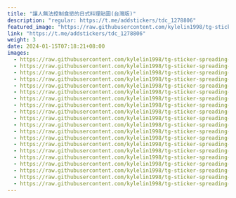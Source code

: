```yaml
---
title: "讓人無法控制食慾的日式料理貼圖(台灣版)"
description: "regular: https://t.me/addstickers/tdc_1278806"
featured_image: "https://raw.githubusercontent.com/kylelin1998/tg-sticker-spreading-worldwide-images/main/img/aa062e8a-fe93-43e4-808b-99d6b4911561.jpg"
link: "https://t.me/addstickers/tdc_1278806"
weight: 3
date: 2024-01-15T07:18:21+08:00
images:
  - https://raw.githubusercontent.com/kylelin1998/tg-sticker-spreading-worldwide-images/main/img/aa062e8a-fe93-43e4-808b-99d6b4911561.jpg
  - https://raw.githubusercontent.com/kylelin1998/tg-sticker-spreading-worldwide-images/main/img/a9d2a2a5-742c-4462-a7df-8a7529520b1f.jpg
  - https://raw.githubusercontent.com/kylelin1998/tg-sticker-spreading-worldwide-images/main/img/326c9878-cab8-4203-8ae2-e091b9901cd6.jpg
  - https://raw.githubusercontent.com/kylelin1998/tg-sticker-spreading-worldwide-images/main/img/79027e46-cf78-4c77-a8b1-6eba9ff1eb3b.jpg
  - https://raw.githubusercontent.com/kylelin1998/tg-sticker-spreading-worldwide-images/main/img/2f31b45c-e151-45c1-a51d-be06e6d7b3e1.jpg
  - https://raw.githubusercontent.com/kylelin1998/tg-sticker-spreading-worldwide-images/main/img/f28881d8-c61a-4259-b322-162f35c2e243.jpg
  - https://raw.githubusercontent.com/kylelin1998/tg-sticker-spreading-worldwide-images/main/img/c2da63b8-1871-4ba1-ab24-b3888436ee02.jpg
  - https://raw.githubusercontent.com/kylelin1998/tg-sticker-spreading-worldwide-images/main/img/608186e9-a31b-4333-83a6-ca35e4c8b787.jpg
  - https://raw.githubusercontent.com/kylelin1998/tg-sticker-spreading-worldwide-images/main/img/cf287046-79a0-46b0-b975-9051140bc857.jpg
  - https://raw.githubusercontent.com/kylelin1998/tg-sticker-spreading-worldwide-images/main/img/a936a25d-e010-4153-9781-2ff8bfecb150.jpg
  - https://raw.githubusercontent.com/kylelin1998/tg-sticker-spreading-worldwide-images/main/img/7cc4e6eb-1f2e-4987-9976-2b401a9c4032.jpg
  - https://raw.githubusercontent.com/kylelin1998/tg-sticker-spreading-worldwide-images/main/img/f3d99403-e4da-4255-a807-8c1a6b2b148f.jpg
  - https://raw.githubusercontent.com/kylelin1998/tg-sticker-spreading-worldwide-images/main/img/0fba14ad-fb96-442e-89c5-f2f76232f0c2.jpg
  - https://raw.githubusercontent.com/kylelin1998/tg-sticker-spreading-worldwide-images/main/img/ad3ef218-d831-448e-90ac-582d2a6a0f6a.jpg
  - https://raw.githubusercontent.com/kylelin1998/tg-sticker-spreading-worldwide-images/main/img/d03630a0-a2d7-4045-93be-240f9ab54260.jpg
  - https://raw.githubusercontent.com/kylelin1998/tg-sticker-spreading-worldwide-images/main/img/c2503ffb-4866-4041-ab8f-88b240ba6337.jpg
  - https://raw.githubusercontent.com/kylelin1998/tg-sticker-spreading-worldwide-images/main/img/df1c1e9e-72d6-4530-98d7-c0af7c57a55d.jpg
  - https://raw.githubusercontent.com/kylelin1998/tg-sticker-spreading-worldwide-images/main/img/2e8800f2-53f7-4322-9b64-270703447c57.jpg
  - https://raw.githubusercontent.com/kylelin1998/tg-sticker-spreading-worldwide-images/main/img/588d3201-4d1b-4968-baf5-93777c2ceca4.jpg
  - https://raw.githubusercontent.com/kylelin1998/tg-sticker-spreading-worldwide-images/main/img/9737076e-11bf-41f7-ad94-8eac24c482c2.jpg
---
```

